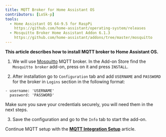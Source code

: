 ```yaml
---
title: MQTT Broker for Home Assistant OS
contributors: [LoSk-p]
tools:
  - Home Assistant OS 64-9.5 for RaspPi 
    https://github.com/home-assistant/operating-system/releases
  - Mosquitto Broker Home Assistant Addon 6.1.3
    https://github.com/home-assistant/addons/tree/master/mosquitto
---
```


**This article describes how to install MQTT broker to Home Assistant OS.**

<robo-wiki-picture src="home-assistant/mqtt_broker_os.png" />

<robo-wiki-video autoplay loop controls :videos="[{src: 'https://crustipfs.live/ipfs/QmaoaTBu3KqwC8NKRSopmF3KQ5BYL8skEfYJjXypcJNdNL', type:'mp4'}]" />

1. We will use [Mosquitto](https://mosquitto.org/) MQTT broker. In the Add-on Store find the `Mosquitto broker` add-on, press on it and press `INSTALL`. 

2. After installation go to `Configuration` tab and add `USERNAME` and `PASSWORD` for the broker in `Logins` section in the following format:

<code-helper copy additionalLine="Mosquitto Broker Options">

```
- username: 'USERNAME'
  password: 'PASSWORD'
```

</code-helper>

<robo-wiki-note type="warning">
  
  Make sure you save your credentials securely, you will need them in the next steps.
  
</robo-wiki-note>

3. Save the configuration and go to the `Info` tab to start the add-on.

Continue MQTT setup with the [**MQTT Integration Setup**](/docs/mqtt-integration) article.